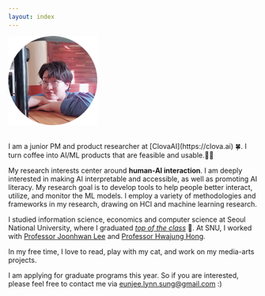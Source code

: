 ```yaml
---
layout: index
---
```


![image](/assets/images/profile2.png)

<br>
I am a junior PM and product researcher at [ClovaAI](https://clova.ai) 🍀. I turn coffee into AI/ML products that are feasible and usable.👩‍💻

My research interests center around **human-AI interaction**. I am deeply interested in making AI interpretable and accessible, as well as promoting AI literacy. My research goal is to develop tools to help people better interact, utilize, and monitor the ML models. I employ a variety of methodologies and frameworks in my research, drawing on HCI and machine learning research.

I studied information science, economics and computer science at Seoul National University, where I graduated *[top of the class](/cv.html)* 🏅. At SNU, I worked with [Professor Joonhwan Lee](https://hcid.snu.ac.kr) and [Professor Hwajung Hong](http://hwajunghong.com/).

In my free time, I love to read, play with my cat, and work on my media-arts projects.

I am applying for graduate programs this year. So if you are interested, please feel free to contact me via [eunjee.lynn.sung@gmail.com](mailto:eunjee.lynn.sung@gmail.com) :)